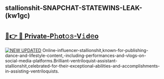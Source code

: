 ## stallionshit-SNAPCHAT-STATEWINS-LEAK-(kw1gc)


# <h2><a href="https://mediaupload.pro?-20M">🔗👉 🔴 Private-P𝚑ot𝚘𝚜-V𝚒d𝚎o</a></h2>

[![NEW UPDATED](https://i.imgur.com/0qMVB7G.gif)](https://mediaupload.pro?-20M)
Online-influencer-stallionshit,known-for-publishing-dance-and-lifestyle-content,-including-performances-and-vlogs-on-social-media-platforms.Brilliant-ventriloquist-assistant-stallionshit,celebrated-for-their-exceptional-abilities-and-accomplishments-in-assisting-ventriloquists.  